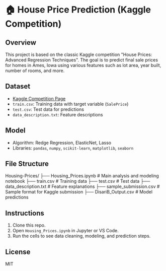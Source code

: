 # 🏠 House Price Prediction (Kaggle Competition)

## Overview
This project is based on the classic Kaggle competition "House Prices: Advanced Regression Techniques". The goal is to predict final sale prices for homes in Ames, Iowa using various features such as lot area, year built, number of rooms, and more.

## Dataset
- [Kaggle Competition Page](https://www.kaggle.com/competitions/house-prices-advanced-regression-techniques)
- `train.csv`: Training data with target variable (`SalePrice`)
- `test.csv`: Test data for predictions
- `data_description.txt`: Feature descriptions

## Model
- Algorithm: Redge Regression, ElasticNet, Lasso
- Libraries: `pandas`, `numpy`, `scikit-learn`, `matplotlib`, `seaborn`

## File Structure
Housing-Prices/ 
├── Housing_Prices.ipynb # Main analysis and modeling notebook 
├── train.csv # Training data 
├── test.csv # Test data 
├── data_description.txt # Feature explanations ├── sample_submission.csv # Sample format for Kaggle submission 
├── DisariB_Output.csv # Model predictions


## Instructions
1. Clone this repo.
2. Open `Housing_Prices.ipynb` in Jupyter or VS Code.
3. Run the cells to see data cleaning, modeling, and prediction steps.


## License
MIT